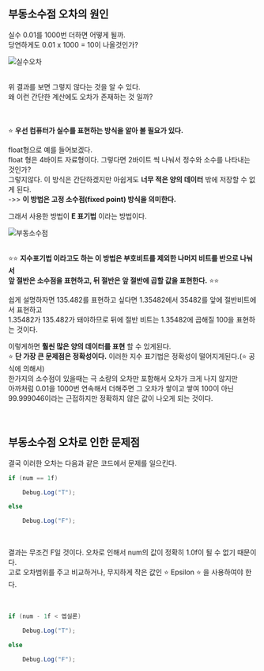 ## 부동소수점 오차의 원인
실수 0.01를 1000번 더하면 어떻게 될까.<br>
당연하게도 0.01 x 1000 = 10이 나올것인가?<br>

![실수오차](https://user-images.githubusercontent.com/43705434/125295300-0da1b880-e360-11eb-9b20-6d5be8c40389.PNG)<br>
<br>

위 결과를 보면 그렇지 않다는 것을 알 수 있다.<br>
왜 이런 간단한 계산에도 오차가 존재하는 것 일까?<br>
<br>
<br>

⭐ **우선 컴퓨터가 실수를 표현하는 방식을 알아 볼 필요가 있다.**<br>

float형으로 예를 들어보겠다.<br>
float 형은 4바이트 자료형이다. 그렇다면 2바이트 씩 나눠서 정수와 소수를 나타내는 것인가?<br>
그렇지않다. 이 방식은 간단하겠지만 아쉽게도 **너무 적은 양의 데이터** 밖에 저장할 수 없게 된다.<br>
->> **이 방법은 고정 소수점(fixed point) 방식을 의미한다.**<br>

그래서 사용한 방법이 **E 표기법** 이라는 방법이다.<br>

 ![부동소수점](https://user-images.githubusercontent.com/43705434/125294887-a421aa00-e35f-11eb-92f1-67ed4f9b387b.PNG)<br>
<br>

⭐⭐ **지수표기법 이라고도 하는 이 방법은 부호비트를 제외한 나머지 비트를 반으로 나눠서<br>
앞 절반은 소수점을 표현하고, 뒤 절반은 앞 절반에 곱할 값을 표현한다.** ⭐⭐<br>

쉽게 설명하자면 135.482를 표현하고 싶다면 1.35482에서 35482를 앞에 절반비트에서 표현하고<br>
1.35482가 135.482가 돼야하므로 뒤에 절반 비트는 1.35482에 곱해질 100을 표현하는 것이다.<br>
 
이렇게하면 **훨씬 많은 양의 데이터를 표현** 할 수 있게된다.<br>
⭐ **단 가장 큰 문제점은 정확성이다.** 이러한 지수 표기법은 정확성이 떨어지게된다.(⭐ 공식에 의해서)<br>
한가지의 소수점이 있을때는 극 소량의 오차만 포함해서 오차가 크게 나지 않지만<br>
아까처럼 0.01을 1000번 연속해서 더해주면 그 오차가 쌓이고 쌓여 100이 아닌<br>
99.999046이라는 근접하지만 정확하지 않은 값이 나오게 되는 것이다.<br>
<br> 
<br>

## 부동소수점 오차로 인한 문제점

결국 이러한 오차는 다음과 같은 코드에서 문제를 일으킨다.<br>

```c#
if (num == 1f)

    Debug.Log("T");

else

    Debug.Log("F");
```

<br>

결과는 무조건 F일 것이다. 오차로 인해서 num의 값이 정확히 1.0f이 될 수 없기 때문이다.<br>
고로 오차범위를 주고 비교하거나, 무지하게 작은 값인 ⭐ Epsilon ⭐ 을 사용하여야 한다.<br>
<br>
<br>

```c#
if (num - 1f < 엡실론)

    Debug.Log("T");

else

    Debug.Log("F");
```
<br>
<br>
